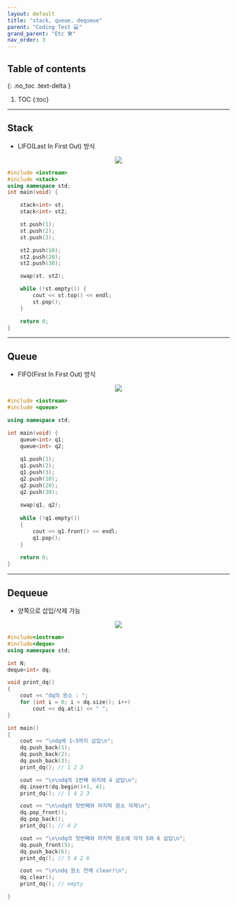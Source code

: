 ```yaml
---
layout: default
title: "stack, queue, dequeue"
parent: "Coding Test 💻"
grand_parent: "Etc 🛠"
nav_order: 3
---
```


## Table of contents
{: .no_toc .text-delta }

1. TOC
{:toc}

---

## Stack

* LIFO(Last In First Out) 방식

<p align="center">
  <img src="https://taehyungs-programming-blog.github.io/blog/assets/images/etc/coding-test/stack.png"/>
</p>

```cpp
#include <iostream>
#include <stack>
using namespace std;
int main(void) {

	stack<int> st;
	stack<int> st2;

	st.push(1);
	st.push(2);
	st.push(3);

	st2.push(10);
	st2.push(20);
	st2.push(30);

	swap(st, st2);

	while (!st.empty()) {
		cout << st.top() << endl;
		st.pop();
	}

	return 0;
}
```

---

## Queue

* FIFO(First In First Out) 방식

<p align="center">
  <img src="https://taehyungs-programming-blog.github.io/blog/assets/images/etc/coding-test/queue.png"/>
</p>

```cpp
#include <iostream> 
#include <queue> 

using namespace std; 

int main(void) { 
    queue<int> q1; 
    queue<int> q2; 
    
    q1.push(1); 
    q1.push(2); 
    q1.push(3); 
    q2.push(10); 
    q2.push(20); 
    q2.push(30); 
    
    swap(q1, q2); 
    
    while (!q1.empty()) 
    { 
        cout << q1.front() << endl; 
        q1.pop(); 
    } 
    
    return 0; 
}
```

---

## Dequeue

* 양쪽으로 삽입/삭제 가능

<p align="center">
  <img src="https://taehyungs-programming-blog.github.io/blog/assets/images/etc/coding-test/dequeue.png"/>
</p>

```cpp
#include<iostream>
#include<deque>
using namespace std;

int N;
deque<int> dq;

void print_dq()
{
	cout << "dq의 원소 : ";
	for (int i = 0; i < dq.size(); i++)
		cout << dq.at(i) << " ";
}

int main()
{
	cout << "\ndq에 1~3까지 삽입\n";
	dq.push_back(1);
	dq.push_back(2);
	dq.push_back(3);
	print_dq(); // 1 2 3

	cout << "\n\ndq의 1번째 위치에 4 삽입\n";
	dq.insert(dq.begin()+1, 4);
	print_dq(); // 1 4 2 3

	cout << "\n\ndq의 첫번째와 마지막 원소 삭제\n";
	dq.pop_front();
	dq.pop_back();
	print_dq(); // 4 2

	cout << "\n\ndq의 첫번째와 마지막 원소에 각각 5와 6 삽입\n";
	dq.push_front(5);
	dq.push_back(6);
	print_dq(); // 5 4 2 6

	cout << "\n\ndq 원소 전체 clear!\n";
	dq.clear();
	print_dq(); // empty

}
```